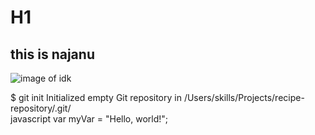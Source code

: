 # H1
## this is najanu
![image of idk](https://unsplash.com/s/photos/photography)

$ git init
Initialized empty Git repository in /Users/skills/Projects/recipe-repository/.git/
<br>javascript 
var myVar = "Hello, world!";
